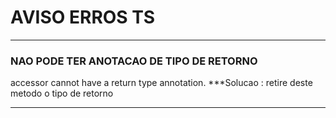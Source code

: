 # AVISO ERROS TS

---

### NAO PODE TER ANOTACAO DE TIPO DE RETORNO
accessor cannot have a return type annotation. 
***Solucao : retire deste metodo o tipo de retorno

---
